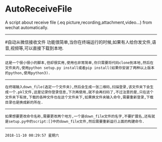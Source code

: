 # AutoReceiveFile
A script about receive file (.eq picture,recording,attachment,video...) from wechat automatically.

------------

#自动从微信接收文件
	功能很简单,当你在终端运行的时候,如果有人给你发文件,语音,视频等,可以直接下载到本地.

------------


	这是一个很小很小的脚本,但却很实用,使用也非常简单,你只需要将代码clone到本地,然后在文件夹内,使用python setup.py install或者pip install(如果你安装了两种以上版本的python,使用python3).

------------


	在终端输入down_file(选定一个文件夹),然后会生成一张二维码,扫描登录,该文件夹下会生成一个.pkl文件,这是记录你登录信息,下次再使用,就不会再扫码了,不过注意的是,只在这个文件夹下有效,下载的各种文件也在这个文件夹下,如果换文件夹输入命令,需要重新登录,下载目录也是换成新的所在.

------------

	如果想要更改命令名称,需要更改两个地方,一个是down_file文件的名字,不要扩展名,还有就是setup.py中的script:[]中的down_file文件,然后需要重新运行上面的构建命令.

------------


	2018-11-10 00:29:57 星期六
